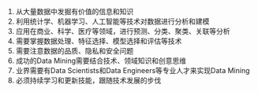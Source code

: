 

1. 从大量数据中发掘有价值的信息和知识
2. 利用统计学、机器学习、人工智能等技术对数据进行分析和建模
3. 应用在商业、科学、医疗等领域，进行预测、分类、聚类、关联等分析
4. 需要掌握数据处理、特征选择、模型选择和评估等技术
5. 需要注意数据的品质、隐私和安全问题
6. 成功的Data Mining需要结合技术、领域知识和创意思维
7. 业界需要有Data Scientists和Data Engineers等专业人才来实现Data Mining
8. 必须持续学习和更新技能，跟随技术发展的步伐